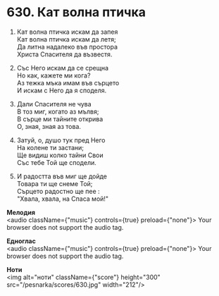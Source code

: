 # 630. Кат волна птичка

1. Кат волна птичка искам да запея  
Кат волна птичка искам да летя;  
Да литна надалеко във простора  
Христа Спасителя да възвестя.  

2. Със Него искам да се срещна  
Но как, кажете ми кога?  
Аз тежка мъка имам във сърцето  
И искам с Него да я споделя.  

3. Дали Спасителя не чува  
В тоз миг, когато аз мълвя;  
В сърце ми тайните открива  
О, зная, зная аз това.  

4. Затуй, о, душо тук пред Него  
На колене ти застани;  
Ще видиш колко тайни Свои  
Със тебе Той ще сподели.  

5. И радостта във миг ще дойде  
Товара ти ще снеме Той;  
Сърцето радостно ще пее :  
"Хвала, хвала, на Спаса мой!"

**Мелодия**  
<audio className={"music"} controls={true} preload={"none"}>
    <source src="/pesnarka/mp3/630.mp3" type="audio/mpeg"/>
    Your browser does not support the audio tag.
</audio>

**Едноглас**  
<audio className={"music"} controls={true} preload={"none"}>
    <source src="/pesnarka/transp/630.mp3" type="audio/mpeg"/>
    Your browser does not support the audio tag.
</audio>

**Ноти**  
<img alt="ноти" className={"score"} height="300" src="/pesnarka/scores/630.jpg" width="212"/>
